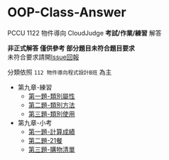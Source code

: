 # OOP-Class-Answer

PCCU 1122 物件導向 CloudJudge **考試/作業/練習** 解答

**非正式解答 僅供參考 部分題目未符合題目要求**\
未符合要求請開[Issue回報](../../issues/new/choose)

分類依照 `112 物件導向程式設計B班` 為主

- 第九章-練習
    - [第一題-類別屬性](/第九章-練習/1.cpp)
    - [第二題-類別方法](/第九章-練習/2.cpp)
    - [第三題-類別使用](/第九章-練習/3.cpp)
- 第九章-小考
    - [第一題-計算成績](/第九章-小考/1.cpp)
    - [第二題-21餐](/第九章-小考/2.cpp)
    - [第三題-購物清單](/第九章-小考/3.cpp)